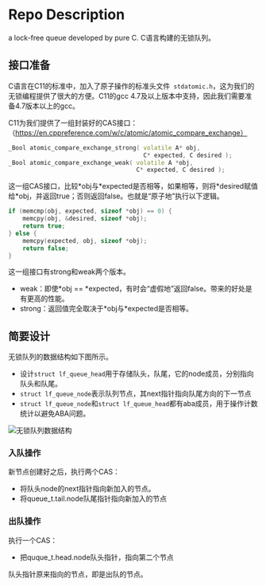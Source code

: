 # Repo Description
a lock-free queue developed by pure C.
C语言构建的无锁队列。

## 接口准备

C语言在C11的标准中，加入了原子操作的标准头文件`
stdatomic.h`，这为我们的无锁编程提供了很大的方便。C11的gcc 4.7及以上版本中支持，因此我们需要准备4.7版本以上的gcc。

C11为我们提供了一组封装好的CAS接口：（https://en.cppreference.com/w/c/atomic/atomic_compare_exchange）

```cpp
_Bool atomic_compare_exchange_strong( volatile A* obj,
                                      C* expected, C desired );
_Bool atomic_compare_exchange_weak( volatile A *obj,
                                    C* expected, C desired );
```

这一组CAS接口，比较\*obj与\*expected是否相等，如果相等，则将\*desired赋值给\*obj，并返回true；否则返回false。也就是“原子地”执行以下逻辑。

```cpp
if (memcmp(obj, expected, sizeof *obj) == 0) {
    memcpy(obj, &desired, sizeof *obj);
    return true;
} else {
    memcpy(expected, obj, sizeof *obj);
    return false;
}
```

这一组接口有strong和weak两个版本。

* weak：即使\*obj == \*expected，有时会“虚假地”返回false。带来的好处是有更高的性能。
* strong：返回值完全取决于\*obj与\*expected是否相等。

## 简要设计

无锁队列的数据结构如下图所示。

* 设计`struct lf_queue_head`用于存储队头，队尾，它的node成员，分别指向队头和队尾。
* `struct lf_queue_node`表示队列节点，其next指针指向队尾方向的下一节点
* `struct lf_queue_node`和`struct lf_queue_head`都有aba成员，用于操作计数统计以避免ABA问题。

![无锁队列数据结构](https://xs-upload.oss-cn-hangzhou.aliyuncs.com/img/lf_queue.png)

### 入队操作

新节点创建好之后，执行两个CAS：

* 将队头node的next指针指向新加入的节点。
* 将queue_t.tail.node队尾指针指向新加入的节点

### 出队操作

执行一个CAS：

* 把quque_t.head.node队头指针，指向第二个节点

队头指针原来指向的节点，即是出队的节点。

